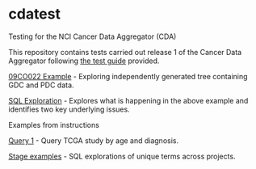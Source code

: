 # cdatest
 Testing for the NCI Cancer Data Aggregator (CDA)



This repository contains tests carried out release 1 of the Cancer Data Aggregator following [the test guide](https://docs.google.com/document/d/1jzvSJu3xWv-UtoPWpZTLbxPq_wqI1vRyfNlJf1V22cU/edit) provided.

[09CO022 Example](https://github.com/ianfore/cdatest/blob/main/09CO022%20Example.ipynb) - Exploring independently generated tree containing GDC and PDC data.

[SQL Exploration](https://github.com/ianfore/cdatest/blob/main/SQL%20Exploration.ipynb) - Explores what is happening in the above example and identifies two key underlying issues.

Examples from instructions

[Query 1](https://github.com/ianfore/cdatest/blob/main/Examples%20frominstructions-Query1.ipynb) - Query TCGA study by age and diagnosis.

[Stage examples](https://github.com/ianfore/cdatest/blob/main/Stage%20examples.ipynb) - SQL explorations of unique terms across projects.



